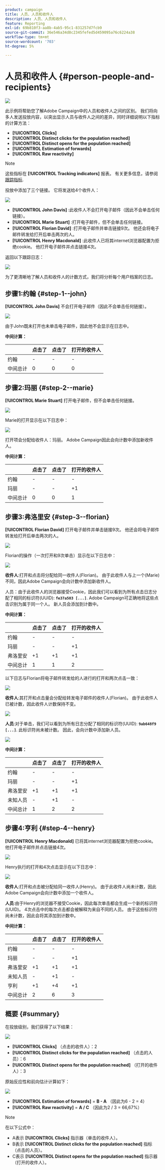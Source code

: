 ```yaml
---
product: campaign
title: 人员、人员和收件人
description: 人员、人员和收件人
feature: Reporting
exl-id: 69b810f3-aa8b-4ab5-95c1-831257d7fcb9
source-git-commit: 36e546a34d8c2345fefed5d459095a76c6224a38
workflow-type: tm+mt
source-wordcount: '703'
ht-degree: 5%

---
```


# 人员和收件人 {#person-people-and-recipients}

![](../../assets/common.svg)

此示例将帮助您了解Adobe Campaign中的人员和收件人之间的区别。 我们将向多人发送投放内容，以突出显示人员与收件人之间的差异，同时详细说明以下指标的计算方法：

* **[!UICONTROL Clicks]**
* **[!UICONTROL Distinct clicks for the population reached]**
* **[!UICONTROL Distinct opens for the population reached]**
* **[!UICONTROL Estimation of forwards]**
* **[!UICONTROL Raw reactivity]**

>[!NOTE]
>
>这些指标在 **[!UICONTROL Tracking indicators]** 报表。 有关更多信息，请参阅 [跟踪指标](../../reporting/using/delivery-reports.md#tracking-indicators).

投放中添加了三个链接。 它将发送给4个收件人：

![](assets/s_ncs_user_indicators_example_1.png)

* **[!UICONTROL John Davis]** :此收件人不会打开电子邮件（因此不会单击任何链接）。
* **[!UICONTROL Marie Stuart]** :打开电子邮件，但不会单击任何链接。
* **[!UICONTROL Florian David]** :打开电子邮件并单击链接9次。 他还会将电子邮件转发给打开后单击两次的人。
* **[!UICONTROL Henry Macdonald]** :此收件人已将其internet浏览器配置为拒绝cookie。 他打开电子邮件并点击链接4次。

返回以下跟踪日志：

![](assets/s_ncs_user_indicators_example_2.png)

为了更清晰地了解人员和收件人的计数方式，我们将分析每个用户档案的日志。

## 步骤1:约翰 {#step-1--john}

**[!UICONTROL John Davis]** 不会打开电子邮件（因此不会单击任何链接）。

![](assets/s_ncs_user_indicators_example_8.png)

由于John既未打开也未单击电子邮件，因此他不会显示在日志中。

**中间计算：**

|  | 点击了 | 点击了 | 打开的收件人 |
|---|---|---|---|
| 约翰 | - | - | - |
| 中间总计 | 0 | 0 | 0 |

## 步骤2:玛丽 {#step-2--marie}

**[!UICONTROL Marie Stuart]** 打开电子邮件，但不会单击任何链接。

![](assets/s_ncs_user_indicators_example_7.png)

Marie的打开显示在以下日志中：

![](assets/s_ncs_user_indicators_example_4bis.png)

打开项会分配给收件人：玛丽。 Adobe Campaign因此会向计数中添加新收件人。

**中间计算：**

|  | 点击了 | 点击了 | 打开的收件人 |
|---|---|---|---|
| 约翰 | - | - | - |
| 玛丽 | - | - | +1 |
| 中间总计 | 0 | 0 | 1 |

## 步骤3:弗洛里安 {#step-3--florian}

**[!UICONTROL Florian David]** 打开电子邮件并单击链接9次。 他还会将电子邮件转发给打开后单击两次的人。

![](assets/s_ncs_user_indicators_example_9.png)

Florian的操作（一次打开和9次单击）显示在以下日志中：

![](assets/s_ncs_user_indicators_example_3bis.png)

**收件人**:打开和点击将分配给同一收件人(Florian)。 由于此收件人与上一个(Marie)不同，因此Adobe Campaign会向计数中添加新收件人。

人员：由于此收件人的浏览器接受Cookie，因此我们可以看到为所有点击日志分配了相同的标识符(UUID): **`fe37a503 [...]`**. Adobe Campaign可正确地将这些点击识别为属于同一个人。 新人员会添加到计数中。

**中间计算：**

|  | 点击了 | 点击了 | 打开的收件人 |
|---|---|---|---|
| 约翰 | - | - | - |
| 玛丽 | - | - | +1 |
| 弗洛里安 | +1 | +1 | +1 |
| 中间总计 | 1 | 1 | 2 |

以下日志与Florian将电子邮件转发给的人进行的打开和两次点击一致：

![](assets/s_ncs_user_indicators_example_6bis.png)

**收件人**:其打开和点击量会分配给转发电子邮件的收件人(Florian)。 由于此收件人已被计数，因此收件人计数保持不变。

![](assets/s_ncs_user_indicators_example_12.png)

**人员**:对于单击，我们可以看到为所有日志分配了相同的标识符(UUID): **`9ab648f9 [...]`**. 此标识符尚未被计数。 因此，会向计数中添加新人员。

![](assets/s_ncs_user_indicators_example_13.png)

**中间计算：**

|  | 点击了 | 点击了 | 打开的收件人 |
|---|---|---|---|
| 约翰 | - | - | - |
| 玛丽 | - | - | +1 |
| 弗洛里安 | +1 | +1 | +1 |
| 未知人员 | - | +1 | - |
| 中间总计 | 1 | 2 | 2 |

## 步骤4:亨利 {#step-4--henry}

**[!UICONTROL Henry Macdonald]** 已将其internet浏览器配置为拒绝cookie。 他打开电子邮件并点击链接4次。

![](assets/s_ncs_user_indicators_example_10.png)

Henry执行的打开和4次点击显示在以下日志中：

![](assets/s_ncs_user_indicators_example_5bis.png)

**收件人**:打开和点击被分配给同一收件人(Henry)。 由于此收件人尚未计数，因此Adobe Campaign会向计数中添加一个收件人。

**人员**:由于Henry的浏览器不接受Cookie，因此每次单击都会生成一个新的标识符(UUID)。 4次点击中的每次点击都会被解释为来自不同的人员。 由于这些标识符尚未计数，因此会将其添加到计数中。

**中间计算：**

|  | 点击了 | 点击了 | 打开的收件人 |
|---|---|---|---|
| 约翰 | - | - | - |
| 玛丽 | - | - | +1 |
| 弗洛里安 | +1 | +1 | +1 |
| 未知人员 | - | +1 | - |
| 亨利 | +1 | +4 | +1 |
| 中间总计 | 2 | 6 | 3 |

## 概要 {#summary}

在投放级别，我们获得了以下结果：

![](assets/s_ncs_user_indicators_example.png)

* **[!UICONTROL Clicks]** （点击的收件人）：2
* **[!UICONTROL Distinct clicks for the population reached]** （点击的人员）：6
* **[!UICONTROL Distinct opens for the population reached]** （打开的收件人）：3

原始反应性和前向估计计算如下：

![](assets/s_ncs_user_indicators_example11.png)

* **[!UICONTROL Estimation of forwards]** = **B - A** （因此为6 - 2 = 4）
* **[!UICONTROL Raw reactivity]** = **A / C** （因此为2 / 3 = 66,67%）

>[!NOTE]
>
>在以下公式中：
>
>* A表示 **[!UICONTROL Clicks]** 指示器（单击的收件人）。
>* B表示 **[!UICONTROL Distinct clicks for the population reached]** 指标（点击的人员）。
>* C表示 **[!UICONTROL Distinct opens for the population reached]** 指示器（打开的收件人）。

